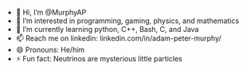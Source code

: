 - 👋 Hi, I’m @MurphyAP
- 👀 I’m interested in programming, gaming, physics, and mathematics
- 🌱 I’m currently learning python, C++, Bash, C, and Java
- 📫 Reach me on linkedin: linkedin.com/in/adam-peter-murphy/
- 😄 Pronouns: He/him
- ⚡ Fun fact: Neutrinos are mysterious little particles


